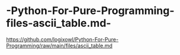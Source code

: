 # -Python-For-Pure-Programming-files-ascii_table.md-
https://github.com/logixowl/Python-For-Pure-Programming/raw/main/files/ascii_table.md
